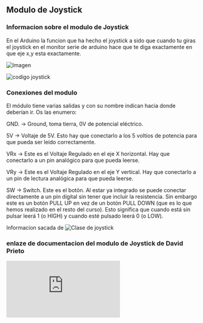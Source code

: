 ## Modulo de Joystick

### Informacion sobre el modulo de Joystick 
En el Arduino la funcion que ha hecho el joystick a sido que cuando tu giras el joystick en el monitor serie de arduino hace que te diga exactamente en que eje x,y esta exactamente.




![Imagen](https://github.com/aRnAu1012/arduino./blob/main/Captura%20de%20pantalla%20de%202022-02-02%2010-09-20.png)


![codigo joystick](https://github.com/aRnAu1012/arduino./blob/main/Joystick.1)


### Conexiones del modulo 
El módulo tiene varias salidas y con su nombre indican hacia donde deberían ir. Os las enumero:

GND. -> Ground, toma tierra, 0V de potencial eléctrico.

5V -> Voltaje de 5V. Esto hay que conectarlo a los 5 voltios de potencia para que pueda ser leído correctamente.

VRx -> Este es el Voltaje Regulado en el eje X horizontal. Hay que conectarlo a un pin analógico para que pueda leerse.

VRy -> Este es el Voltaje Regulado en el eje Y vertical. Hay que conectarlo a un pin de lectura analógica para que pueda leerse.

SW -> Switch. Este es el botón. Al estar ya integrado se puede conectar directamente a un pin digital sin tener que incluir la resistencia. Sin embargo este es un botón PULL UP en vez de un botón PULL DOWN (que es lo que hemos realizado en el resto del curso). Esto significa que cuando está sin pulsar leerá 1 (o HIGH) y cuando esté pulsado leerá 0 (o LOW).
 
Informacion sacada de ![Clase de joystick]("https://github.com/d-prieto/arduinoCourse/blob/main/Clase_de_Joystick.md")



### enlaze de documentacion del modulo de Joystick de David Prieto

![informacio de David Prieto](https://github.com/d-prieto/arduinoCourse/blob/main/Clase_de_Joystick.md)

